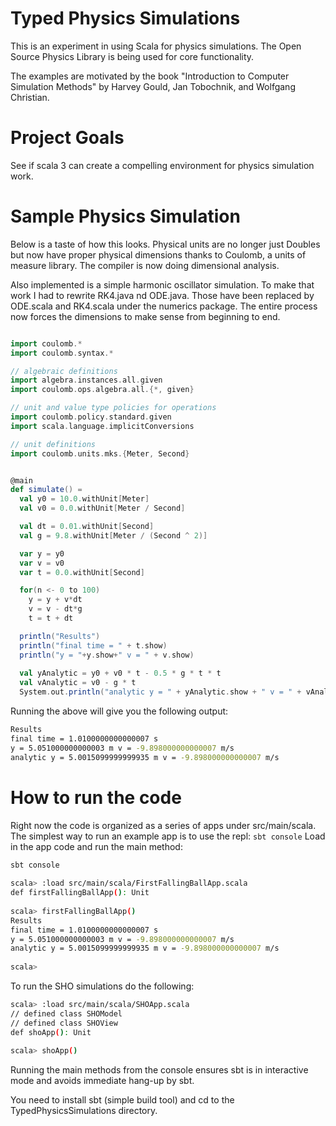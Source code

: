 # Typed Physics Simulations
This is an experiment in using Scala for physics simulations.  The Open Source Physics Library is being
used for core functionality.

The examples are motivated by the book "Introduction to Computer Simulation Methods" by Harvey Gould, Jan Tobochnik, and Wolfgang Christian.

# Project Goals

See if scala 3 can create a compelling environment for physics simulation work.


# Sample Physics Simulation

Below is a taste of how this looks.  Physical units are
no longer just Doubles but now have proper physical dimensions thanks to Coulomb, a units of measure library.  The compiler is now
doing dimensional analysis. 

Also implemented is a simple harmonic oscillator simulation.  To make that work I had to rewrite RK4.java nd ODE.java.  Those have been
replaced by ODE.scala and RK4.scala under the numerics package.  The entire process now forces the dimensions
to make sense from beginning to end.

```scala

import coulomb.*
import coulomb.syntax.*

// algebraic definitions
import algebra.instances.all.given
import coulomb.ops.algebra.all.{*, given}

// unit and value type policies for operations
import coulomb.policy.standard.given
import scala.language.implicitConversions

// unit definitions
import coulomb.units.mks.{Meter, Second}


@main
def simulate() =
  val y0 = 10.0.withUnit[Meter]
  val v0 = 0.0.withUnit[Meter / Second]

  val dt = 0.01.withUnit[Second]
  val g = 9.8.withUnit[Meter / (Second ^ 2)]

  var y = y0
  var v = v0
  var t = 0.0.withUnit[Second]

  for(n <- 0 to 100)
    y = y + v*dt
    v = v - dt*g
    t = t + dt

  println("Results")
  println("final time = " + t.show)
  println("y = "+y.show+" v = " + v.show)
  
  val yAnalytic = y0 + v0 * t - 0.5 * g * t * t
  val vAnalytic = v0 - g * t
  System.out.println("analytic y = " + yAnalytic.show + " v = " + vAnalytic.show)

```
Running the above will give you the following output:
```bash
Results
final time = 1.0100000000000007 s
y = 5.051000000000003 m v = -9.898000000000007 m/s
analytic y = 5.0015099999999935 m v = -9.898000000000007 m/s
```

# How to run the code

Right now the code is organized as a series of apps under src/main/scala.  The simplest way to
run an example app is to use the repl:
`sbt console`
Load in the app code and run the main method:
```bash
sbt console
                                                                                
scala> :load src/main/scala/FirstFallingBallApp.scala
def firstFallingBallApp(): Unit
                                                                                
scala> firstFallingBallApp()
Results
final time = 1.0100000000000007 s
y = 5.051000000000003 m v = -9.898000000000007 m/s
analytic y = 5.0015099999999935 m v = -9.898000000000007 m/s
                                                                                
scala> 

```

To run the SHO simulations do the following:
```bash
scala> :load src/main/scala/SHOApp.scala
// defined class SHOModel
// defined class SHOView
def shoApp(): Unit
                                                                                
scala> shoApp()

```
Running the main methods from the console ensures sbt is in interactive mode and avoids
immediate hang-up by sbt.

You need to install sbt (simple build tool) and cd to the TypedPhysicsSimulations directory.
